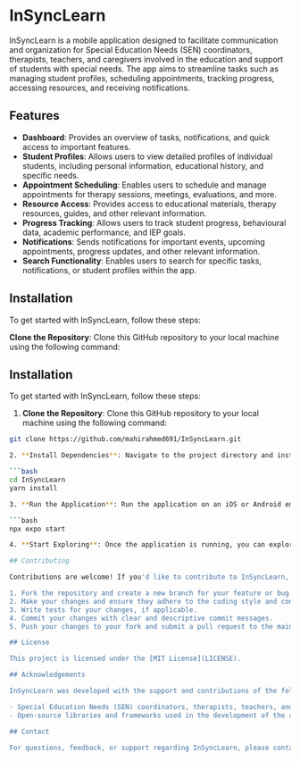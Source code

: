 # InSyncLearn

InSyncLearn is a mobile application designed to facilitate communication and organization for Special Education Needs (SEN) coordinators, therapists, teachers, and caregivers involved in the education and support of students with special needs. The app aims to streamline tasks such as managing student profiles, scheduling appointments, tracking progress, accessing resources, and receiving notifications.

## Features

- **Dashboard**: Provides an overview of tasks, notifications, and quick access to important features.
- **Student Profiles**: Allows users to view detailed profiles of individual students, including personal information, educational history, and specific needs.
- **Appointment Scheduling**: Enables users to schedule and manage appointments for therapy sessions, meetings, evaluations, and more.
- **Resource Access**: Provides access to educational materials, therapy resources, guides, and other relevant information.
- **Progress Tracking**: Allows users to track student progress, behavioural data, academic performance, and IEP goals.
- **Notifications**: Sends notifications for important events, upcoming appointments, progress updates, and other relevant information.
- **Search Functionality**: Enables users to search for specific tasks, notifications, or student profiles within the app.

## Installation

To get started with InSyncLearn, follow these steps:

**Clone the Repository**: Clone this GitHub repository to your local machine using the following command:

 ## Installation

To get started with InSyncLearn, follow these steps:

1. **Clone the Repository**: Clone this GitHub repository to your local machine using the following command:
```bash
git clone https://github.com/mahirahmed691/InSyncLearn.git

2. **Install Dependencies**: Navigate to the project directory and install the necessary dependencies using npm or yarn:

```bash
cd InSyncLearn
yarn install

3. **Run the Application**: Run the application on an iOS or Android emulator, or a physical device connected to your development environment using Expo:

```bash
npx expo start

4. **Start Exploring**: Once the application is running, you can explore its features and functionalities as a user or developer.

## Contributing

Contributions are welcome! If you'd like to contribute to InSyncLearn, please follow these guidelines:

1. Fork the repository and create a new branch for your feature or bug fix.
2. Make your changes and ensure they adhere to the coding style and conventions used throughout the project.
3. Write tests for your changes, if applicable.
4. Commit your changes with clear and descriptive commit messages.
5. Push your changes to your fork and submit a pull request to the main repository.

## License

This project is licensed under the [MIT License](LICENSE).

## Acknowledgements

InSyncLearn was developed with the support and contributions of the following individuals and organizations:

- Special Education Needs (SEN) coordinators, therapists, teachers, and caregivers who provided valuable feedback and insights during the development process.
- Open-source libraries and frameworks used in the development of the application.

## Contact

For questions, feedback, or support regarding InSyncLearn, please contact [your email address].
